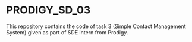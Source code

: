 # PRODIGY_SD_03
This repository contains the code of task 3 (Simple Contact Management System) given as part of SDE intern from Prodigy.
